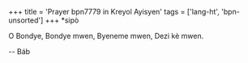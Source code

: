 +++
title = 'Prayer bpn7779 in Kreyol Ayisyen'
tags = ['lang-ht', 'bpn-unsorted']
+++
*sipò

O Bondye, Bondye mwen, Byeneme mwen, Dezi kè mwen.

-- Báb
